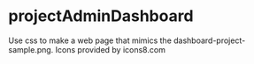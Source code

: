 # projectAdminDashboard
Use css to make a web page that mimics the dashboard-project-sample.png. 
Icons provided by icons8.com